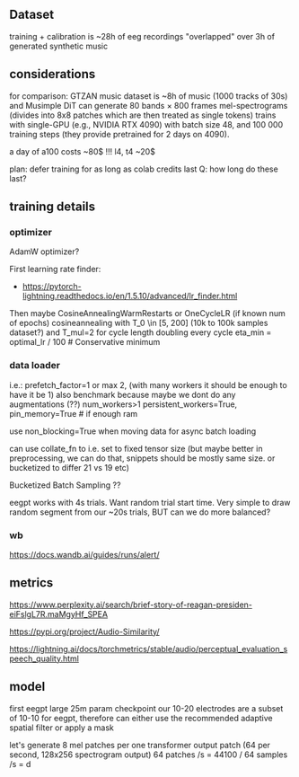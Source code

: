 
## Dataset

training + calibration is ~28h of eeg recordings
"overlapped" over 3h of generated synthetic music

## considerations

for comparison:
GTZAN music dataset is ~8h of music (1000 tracks of 30s)
and Musimple  DiT can generate 80 bands × 800 frames mel-spectrograms
(divides into 8x8 patches which are then treated as single tokens)
trains with single-GPU (e.g., NVIDIA RTX 4090) with batch size 48, and 100 000 training steps (they provide pretrained for 2 days on 4090).


a day of a100 costs ~80$ !!!
l4, t4 ~20$

plan: defer training for as long as colab credits last
Q: how long do these last?

## training details

### optimizer

AdamW optimizer?

First learning rate finder: 
 - https://pytorch-lightning.readthedocs.io/en/1.5.10/advanced/lr_finder.html

Then maybe CosineAnnealingWarmRestarts or OneCycleLR (if known num of epochs)
cosineannealing with T_0 \in [5, 200] (10k to 100k samples dataset?)
and T_mul=2 for cycle length doubling every cycle
eta_min = optimal_lr / 100   # Conservative minimum

### data loader

i.e.:
prefetch_factor=1 or max 2, (with many workers it should be enough to have it be 1) also benchmark because maybe we dont do any augmentations (??)
num_workers>1
persistent_workers=True,
pin_memory=True # if enough ram

use non_blocking=True when moving data for async batch loading

can use collate_fn to i.e. set to fixed tensor size (but maybe better in preprocessing, we can do that, snippets should be mostly same size. or bucketized to differ 21 vs 19 etc)

Bucketized Batch Sampling ??

eegpt works with 4s trials.
Want random trial start time. 
Very simple to draw random segment from our ~20s trials, BUT can we do more balanced?

### wb

https://docs.wandb.ai/guides/runs/alert/

## metrics

https://www.perplexity.ai/search/brief-story-of-reagan-presiden-eiFslgL7R.maMgyHf_SPEA

https://pypi.org/project/Audio-Similarity/

https://lightning.ai/docs/torchmetrics/stable/audio/perceptual_evaluation_speech_quality.html


## model

first eegpt
large 25m param checkpoint
our 10-20 electrodes are a subset of 10-10 for eegpt,
therefore can either use the recommended adaptive spatial filter
or apply a mask

let's generate 8 mel patches per one transformer output patch (64 per second, 128x256 spectrogram output)
64 patches /s = 44100 / 64 samples /s = d
